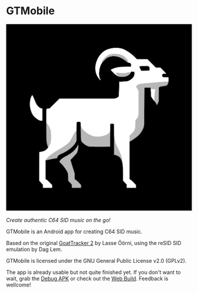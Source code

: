# GTMobile

<div align="center">
    <img src="android/app/src/main/ic_launcher-playstore.png">
</div>

*Create authentic C64 SID music on the go!*

GTMobile is an Android app for creating C64 SID music.

Based on the original [GoatTracker 2](https://sourceforge.net/projects/goattracker2/) by Lasse Öörni,
using the reSID SID emulation by Dag Lem.

GTMobile is licensed under the GNU General Public License v2.0 (GPLv2).

The app is already usable but not quite finished yet. If you don't want to wait,
grab the [Debug APK](https://drive.google.com/file/d/1B_LMvW3vUbYGw5DYRs7wx34yW9SLj_k5/view?usp=drive_link) or
check out the [Web Build](https://2bt.github.io/gtmobile). Feedback is wellcome!

